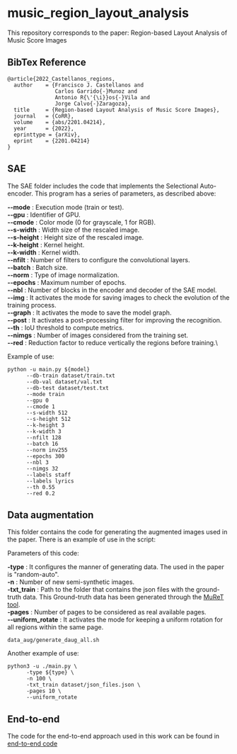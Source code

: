 # music_region_layout_analysis
This repository corresponds to the paper: Region-based Layout Analysis of Music Score Images

## BibTex Reference

```
@article{2022_Castellanos_regions,
  author    = {Francisco J. Castellanos and
               Carlos Garrido{-}Munoz and
               Antonio R{\'{\i}}os{-}Vila and
               Jorge Calvo{-}Zaragoza},
  title     = {Region-based Layout Analysis of Music Score Images},
  journal   = {CoRR},
  volume    = {abs/2201.04214},
  year      = {2022},
  eprinttype = {arXiv},
  eprint    = {2201.04214}
}
```

## SAE
The SAE folder includes the code that implements the Selectional Auto-encoder. This program has a series of parameters, as described above:

  **--mode** : Execution mode (train or test).\
  **--gpu** : Identifier of GPU.\
  **--cmode** : Color mode (0 for grayscale, 1 for RGB).\
  **--s-width** : Width size of the rescaled image.\
  **--s-height** : Height size of the rescaled image.\
  **--k-height** : Kernel height.\
  **--k-width** : Kernel width.\
  **--nfilt** : Number of filters to configure the convolutional layers.\
  **--batch** : Batch size.\
  **--norm** : Type of image normalization.\
  **--epochs** : Maximum number of epochs.\
  **--nbl** : Number of blocks in the encoder and decoder of the SAE model.\
  **--img** : It activates the mode for saving images to check the evolution of the training process.\
  **--graph** : It activates the mode to save the model graph.\
  **--post** : It activates a post-processing filter for improving the recognition.\
  **--th** : IoU threshold to compute metrics.\
  **--nimgs** : Number of images considered from the training set.\
  **--red** : Reduction factor to reduce vertically the regions before training.\

Example of use:

```[python]
python -u main.py ${model}
      --db-train dataset/train.txt
      --db-val dataset/val.txt
      --db-test dataset/test.txt
      --mode train
      --gpu 0
      --cmode 1
      --s-width 512
      --s-height 512
      --k-height 3
      --k-width 3
      --nfilt 128
      --batch 16
      --norm inv255
      --epochs 300
      --nbl 3
      --nimgs 32
      --labels staff
      --labels lyrics
      --th 0.55
      --red 0.2
```

## Data augmentation
This folder contains the code for generating the augmented images used in the paper. There is an example of use in the script:

Parameters of this code:

  **-type** : It configures the manner of generating data. The used in the paper is "random-auto".\
  **-n** : Number of new semi-synthetic images.\
  **-txt_train** : Path to the folder that contains the json files with the ground-truth data. This Ground-truth data has been generated through the [MuReT tool](https://muret.dlsi.ua.es/muret/#/).\
  **-pages** : Number of pages to be considered as real available pages.\
  **--uniform_rotate** : It activates the mode for keeping a uniform rotation for all regions within the same page.


```
data_aug/generate_daug_all.sh
```

Another example of use:
```
python3 -u ./main.py \
      -type ${type} \
      -n 100 \
      -txt_train dataset/json_files.json \
      -pages 10 \
      --uniform_rotate
```


## End-to-end
The code for the end-to-end approach used in this work can be found in [end-to-end code](https://github.com/HISPAMUS/end-to-end-recognition/tree/develop/code)


